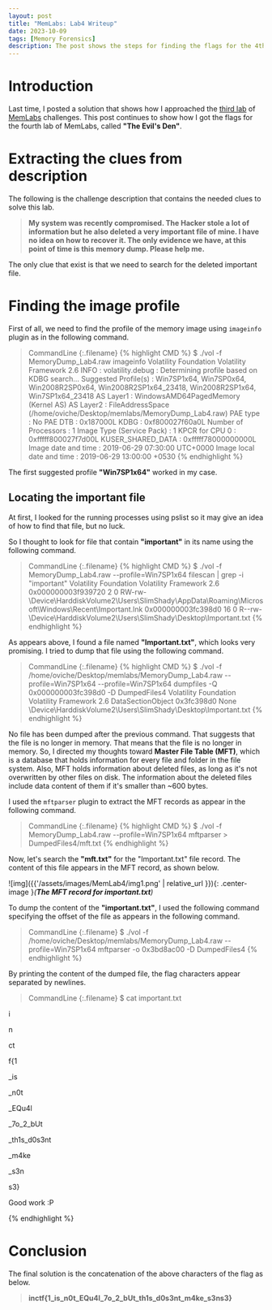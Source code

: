 ```yaml
---
layout: post
title: "MemLabs: Lab4 Writeup"
date: 2023-10-09
tags: [Memory Forensics] 
description: The post shows the steps for finding the flags for the 4th challenge of MemLabs.
---
```


# Introduction

Last time, I posted a solution that shows how I approached the [third lab]([https://oviche.github.io/2023/10/MemLabs3/](https://oviche.github.io/2023/10/MemLabs3/)](https://oviche.github.io/2023/10/MemLabs3/)) of [MemLabs](https://github.com/stuxnet999/MemLabs/tree/master) challenges. This post continues to show how I got the flags for the fourth lab of MemLabs, called **"The Evil's Den"**.

# Extracting the clues from description

The following is the challenge description that contains the needed clues to solve this lab.
> **My system was recently compromised. The Hacker stole a lot of information but he also deleted a very important file of mine. I have no idea on how to recover it. The only evidence we have, at this point of time is this memory dump. Please help me.**

The only clue that exist is that we need to search for the deleted important file.

# Finding the image profile

First of all, we need to find the profile of the memory image using `imageinfo` plugin as in the following command.

> CommandLine 
{:.filename}
{% highlight CMD %}
$ ./vol -f MemoryDump_Lab4.raw imageinfo
Volatility Foundation Volatility Framework 2.6
INFO    : volatility.debug    : Determining profile based on KDBG search...
          Suggested Profile(s) : Win7SP1x64, Win7SP0x64, Win2008R2SP0x64, Win2008R2SP1x64_23418, Win2008R2SP1x64, Win7SP1x64_23418
                     AS Layer1 : WindowsAMD64PagedMemory (Kernel AS)
                     AS Layer2 : FileAddressSpace (/home/oviche/Desktop/memlabs/MemoryDump_Lab4.raw)
                      PAE type : No PAE
                           DTB : 0x187000L
                          KDBG : 0xf800027f60a0L
          Number of Processors : 1
     Image Type (Service Pack) : 1
                KPCR for CPU 0 : 0xfffff800027f7d00L
             KUSER_SHARED_DATA : 0xfffff78000000000L
           Image date and time : 2019-06-29 07:30:00 UTC+0000
     Image local date and time : 2019-06-29 13:00:00 +0530
{% endhighlight %}

The first suggested profile **"Win7SP1x64"** worked in my case.

## Locating the important file

At first, I looked for the running processes using pslist so it may give an idea of how to find that file, but no luck.

So I thought to look for file that contain **"important"** in its name using the following command.
> CommandLine 
{:.filename}
{% highlight CMD %}
$ ./vol -f MemoryDump_Lab4.raw --profile=Win7SP1x64 filescan | grep -i "important"
Volatility Foundation Volatility Framework 2.6
0x000000003f939720      2      0 RW-rw- \Device\HarddiskVolume2\Users\SlimShady\AppData\Roaming\Microsoft\Windows\Recent\Important.lnk
0x000000003fc398d0     16      0 R--rw- \Device\HarddiskVolume2\Users\SlimShady\Desktop\Important.txt
{% endhighlight %}

As appears above, I found a file named **"Important.txt"**, which looks very promising. I tried to dump that file using the following command.
> CommandLine 
{:.filename}
{% highlight CMD %}
$ ./vol -f /home/oviche/Desktop/memlabs/MemoryDump_Lab4.raw --profile=Win7SP1x64 --profile=Win7SP1x64 dumpfiles -Q 0x000000003fc398d0 -D DumpedFiles4
Volatility Foundation Volatility Framework 2.6
DataSectionObject 0x3fc398d0   None   \Device\HarddiskVolume2\Users\SlimShady\Desktop\Important.txt
{% endhighlight %}

No file has been dumped after the previous command. That suggests that the file is no longer in memory. That means that the file is no longer in memory. So, I directed my thoughts toward **Master File Table (MFT)**, which is a database that holds information for every file and folder in the file system. Also, MFT holds information about deleted files, as long as it's not overwritten by other files on disk. The information about the deleted files include data content of them if it's smaller than ~600 bytes.


I used the `mftparser` plugin to extract the MFT records as appear in the following command.
> CommandLine 
{:.filename}
{% highlight CMD %}
$ ./vol -f MemoryDump_Lab4.raw --profile=Win7SP1x64 mftparser > DumpedFiles4/mft.txt
{% endhighlight %}

Now, let's search the **"mft.txt"** for the "Important.txt" file record. The content of this file appears in the MFT record, as shown below.

![img]({{'/assets/images/MemLab4/img1.png' | relative_url }}){: .center-image }*(**The MFT record for important.txt**)*

To dump the content of the **"important.txt"**, I used the following command specifying the offset of the file as appears in the following command.
> CommandLine 
{:.filename}
$ ./vol -f /home/oviche/Desktop/memlabs/MemoryDump_Lab4.raw --profile=Win7SP1x64 mftparser -o 0x3bd8ac00  -D DumpedFiles4
{% endhighlight %}

By printing the content of the dumped file, the flag characters appear separated by newlines.
> CommandLine 
{:.filename}
$ cat important.txt

i


n


ct



f{1


_is


_n0t



_EQu4l



_7o_2_bUt






_th1s_d0s3nt



_m4ke


_s3n



s3}

Good work :P

{% endhighlight %}

# Conclusion

The final solution is the concatenation of the above characters of the flag as below.
> **inctf{1_is_n0t_EQu4l_7o_2_bUt_th1s_d0s3nt_m4ke_s3ns3}**

